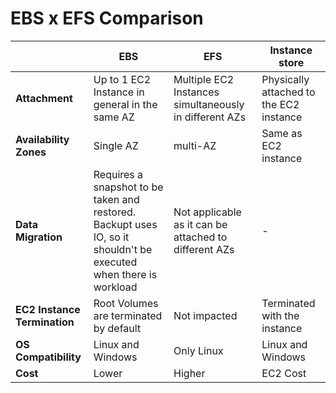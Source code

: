 # EBS x EFS Comparison

|                              | EBS                                                                                                               | EFS                                                    | Instance store                          |
|------------------------------|-------------------------------------------------------------------------------------------------------------------|--------------------------------------------------------|-----------------------------------------|
| **Attachment**               | Up to 1 EC2 Instance in general in the same AZ                                                                    | Multiple EC2 Instances simultaneously in different AZs | Physically attached to the EC2 instance |
| **Availability Zones**       | Single AZ                                                                                                         | multi-AZ                                               | Same as EC2 instance                    |
| **Data Migration**           | Requires a snapshot to be taken and restored. Backupt uses IO, so it shouldn't be executed when there is workload | Not applicable as it can be attached to different AZs  | -                                       |
| **EC2 Instance Termination** | Root Volumes are terminated by default                                                                            | Not impacted                                           | Terminated with the instance            |
| **OS Compatibility**         | Linux and Windows                                                                                                 | Only Linux                                             | Linux and Windows                       |
| **Cost**                     | Lower                                                                                                             | Higher                                                 | EC2 Cost                                |
